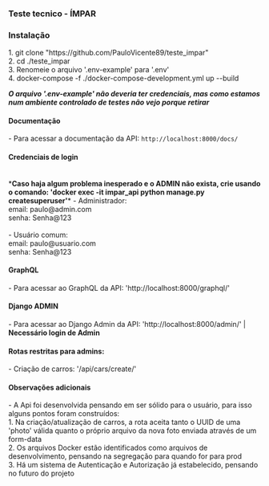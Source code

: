 ### Teste tecnico - ÍMPAR

<h3>Instalação</h3>
1. git clone "https://github.com/PauloVicente89/teste_impar"<br/>
2. cd ./teste_impar<br/>
3. Renomeie o arquivo '.env-example' para '.env'<br/>
4. docker-compose -f ./docker-compose-development.yml up --build<br/>

*<b>O arquivo '.env-example' não deveria ter credenciais, mas como estamos num ambiente controlado de testes não vejo porque retirar</b>*

<h4>Documentação</h4>
- Para acessar a documentação da API: <code>http://localhost:8000/docs/</code><br/>

<h4>Credenciais de login</h4><br/>
*<b>Caso haja algum problema inesperado e o ADMIN não exista, crie usando o comando: 'docker exec -it impar_api python manage.py createsuperuser'</b>*
- Administrador:<br/>
email: paulo@admin.com<br/>
senha: Senha@123<br/>
<br/>
- Usuário comum:<br/>
email: paulo@usuario.com<br/>
senha: Senha@123<br/>


<h4>GraphQL</h4>
- Para acessar ao GraphQL da API: 'http://localhost:8000/graphql/'<br/>

<h4>Django ADMIN</h4>
- Para acessar ao Django Admin da API: 'http://localhost:8000/admin/' | <b>Necessário login de Admin</b><br/>

<h4>Rotas restritas para admins:</h4>
- Criação de carros:  '/api/cars/create/'<br/>

<h4>Observações adicionais</h4>
- A Api foi desenvolvida pensando em ser sólido para o usuário, para isso alguns pontos foram construídos:<br/>
1. Na criação/atualização de carros, a rota aceita tanto o UUID de uma 'photo' válida quanto o próprio arquivo da nova foto enviada através de um form-data <br/>
2. Os arquivos Docker estão identificados como arquivos de desenvolvimento, pensando na segregação para quando for para prod<br/>
3. Há um sistema de Autenticação e Autorização já estabelecido, pensando no futuro do projeto<br/>